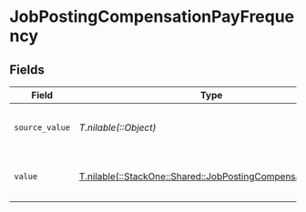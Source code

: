 # JobPostingCompensationPayFrequency


## Fields

| Field                                                                                                            | Type                                                                                                             | Required                                                                                                         | Description                                                                                                      | Example                                                                                                          |
| ---------------------------------------------------------------------------------------------------------------- | ---------------------------------------------------------------------------------------------------------------- | ---------------------------------------------------------------------------------------------------------------- | ---------------------------------------------------------------------------------------------------------------- | ---------------------------------------------------------------------------------------------------------------- |
| `source_value`                                                                                                   | *T.nilable(::Object)*                                                                                            | :heavy_minus_sign:                                                                                               | The source value of the pay frequency.                                                                           | Hourly                                                                                                           |
| `value`                                                                                                          | [T.nilable(::StackOne::Shared::JobPostingCompensationValue)](../../models/shared/jobpostingcompensationvalue.md) | :heavy_minus_sign:                                                                                               | The pay frequency of the job postings.                                                                           | hourly                                                                                                           |